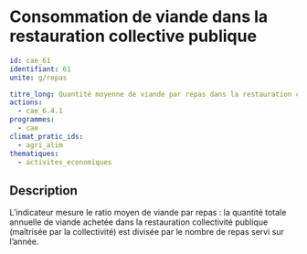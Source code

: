 # Consommation de viande dans la restauration collective publique
```yaml
id: cae_61
identifiant: 61
unite: g/repas

titre_long: Quantité moyenne de viande par repas dans la restauration collective publique
actions:
  - cae_6.4.1
programmes:
  - cae
climat_pratic_ids:
  - agri_alim
thematiques:
  - activites_economiques
```
## Description
L’indicateur mesure le ratio moyen de viande par repas : la quantité totale annuelle de viande achetée dans la restauration collectivité publique (maîtrisée par la collectivité) est divisée par le nombre de repas servi sur l’année.




